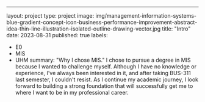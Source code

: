 ---
layout: project
type: project
image: img/management-information-systems-blue-gradient-concept-icon-business-performance-improvement-abstract-idea-thin-line-illustration-isolated-outline-drawing-vector.jpg
title: "Intro"
date: 2023-08-31
published: true
labels:
  - E0
  - MIS
  - UHM
summary: "Why I chose MIS."
I chose to pursue a degree in MIS because I wanted to challenge myself. Although I have no knowledge or experience, I've always been interested in it, and after taking BUS-311 last semester, I couldn't resist. As I continue my academic journey, I look forward to building a strong foundation that will successfully get me to where I want to be in my professional career. 
